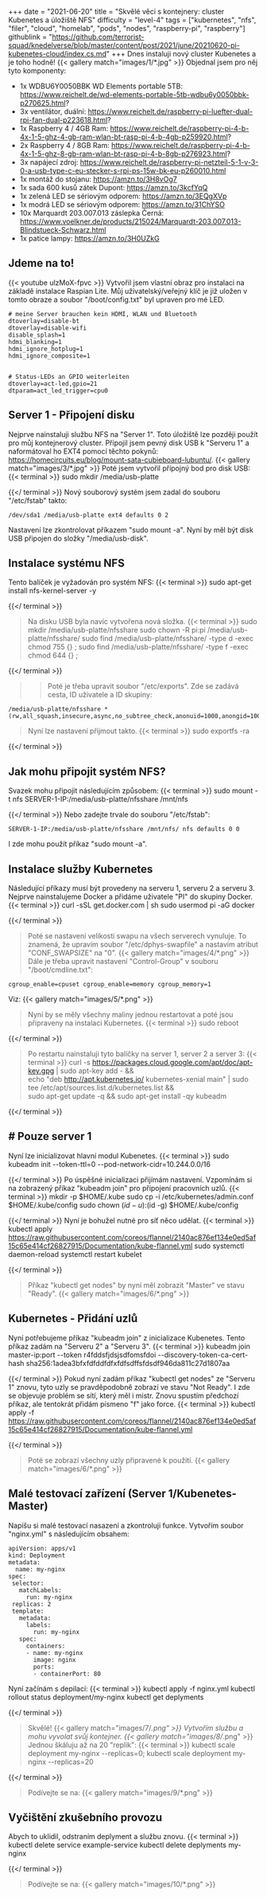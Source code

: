 +++
date = "2021-06-20"
title = "Skvělé věci s kontejnery: cluster Kubenetes a úložiště NFS"
difficulty = "level-4"
tags = ["kubernetes", "nfs", "filer", "cloud", "homelab", "pods", "nodes", "raspberry-pi", "raspberry"]
githublink = "https://github.com/terrorist-squad/knedelverse/blob/master/content/post/2021/june/20210620-pi-kubenetes-cloud/index.cs.md"
+++
Dnes instaluji nový cluster Kubenetes a je toho hodně!
{{< gallery match="images/1/*.jpg" >}}
Objednal jsem pro něj tyto komponenty:
- 1x WDBU6Y0050BBK WD Elements portable 5TB: https://www.reichelt.de/wd-elements-portable-5tb-wdbu6y0050bbk-p270625.html?
- 3x ventilátor, duální: https://www.reichelt.de/raspberry-pi-luefter-dual-rpi-fan-dual-p223618.html?
- 1x Raspberry 4 / 4GB Ram: https://www.reichelt.de/raspberry-pi-4-b-4x-1-5-ghz-4-gb-ram-wlan-bt-rasp-pi-4-b-4gb-p259920.html?
- 2x Raspberry 4 / 8GB Ram: https://www.reichelt.de/raspberry-pi-4-b-4x-1-5-ghz-8-gb-ram-wlan-bt-rasp-pi-4-b-8gb-p276923.html?
- 3x napájecí zdroj: https://www.reichelt.de/raspberry-pi-netzteil-5-1-v-3-0-a-usb-type-c-eu-stecker-s-rpi-ps-15w-bk-eu-p260010.html
- 1x montáž do stojanu: https://amzn.to/3H8vOg7
- 1x sada 600 kusů zátek Dupont: https://amzn.to/3kcfYqQ
- 1x zelená LED se sériovým odporem: https://amzn.to/3EQgXVp
- 1x modrá LED se sériovým odporem: https://amzn.to/31ChYSO
- 10x Marquardt 203.007.013 záslepka Černá: https://www.voelkner.de/products/215024/Marquardt-203.007.013-Blindstueck-Schwarz.html
- 1x patice lampy: https://amzn.to/3H0UZkG
## Jdeme na to!

{{< youtube ulzMoX-fpvc >}}
Vytvořil jsem vlastní obraz pro instalaci na základě instalace Raspian Lite. Můj uživatelský/veřejný klíč je již uložen v tomto obraze a soubor "/boot/config.txt" byl upraven pro mé LED.
```
# meine Server brauchen kein HDMI, WLAN und Bluetooth
dtoverlay=disable-bt
dtoverlay=disable-wifi
disable_splash=1
hdmi_blanking=1
hdmi_ignore_hotplug=1
hdmi_ignore_composite=1
 
 
# Status-LEDs an GPIO weiterleiten
dtoverlay=act-led,gpio=21
dtparam=act_led_trigger=cpu0

```

## Server 1 - Připojení disku
Nejprve nainstaluji službu NFS na "Server 1". Toto úložiště lze později použít pro můj kontejnerový cluster. Připojil jsem pevný disk USB k "Serveru 1" a naformátoval ho EXT4 pomocí těchto pokynů: https://homecircuits.eu/blog/mount-sata-cubieboard-lubuntu/.
{{< gallery match="images/3/*.jpg" >}}
Poté jsem vytvořil přípojný bod pro disk USB:
{{< terminal >}}
sudo mkdir /media/usb-platte

{{</ terminal >}}
Nový souborový systém jsem zadal do souboru "/etc/fstab" takto:
```
/dev/sda1 /media/usb-platte ext4 defaults 0 2

```
Nastavení lze zkontrolovat příkazem "sudo mount -a". Nyní by měl být disk USB připojen do složky "/media/usb-disk".
##  Instalace systému NFS
Tento balíček je vyžadován pro systém NFS:
{{< terminal >}}
sudo apt-get install nfs-kernel-server -y

{{</ terminal >}}
>Na disku USB byla navíc vytvořena nová složka.
{{< terminal >}}
sudo mkdir /media/usb-platte/nfsshare
sudo chown -R pi:pi /media/usb-platte/nfsshare/
sudo find /media/usb-platte/nfsshare/ -type d -exec chmod 755 {} \;
sudo find /media/usb-platte/nfsshare/ -type f -exec chmod 644 {} \;

{{</ terminal >}}
>>Poté je třeba upravit soubor "/etc/exports". Zde se zadává cesta, ID uživatele a ID skupiny:
```
/media/usb-platte/nfsshare *(rw,all_squash,insecure,async,no_subtree_check,anonuid=1000,anongid=1000)

```
>Nyní lze nastavení přijmout takto.
{{< terminal >}}
sudo exportfs -ra

{{</ terminal >}}
>
##  Jak mohu připojit systém NFS?
Svazek mohu připojit následujícím způsobem:
{{< terminal >}}
sudo mount -t nfs SERVER-1-IP:/media/usb-platte/nfsshare /mnt/nfs

{{</ terminal >}}
Nebo zadejte trvale do souboru "/etc/fstab":
```
SERVER-1-IP:/media/usb-platte/nfsshare /mnt/nfs/ nfs defaults 0 0

```
I zde mohu použít příkaz "sudo mount -a".
## Instalace služby Kubernetes
Následující příkazy musí být provedeny na serveru 1, serveru 2 a serveru 3. Nejprve nainstalujeme Docker a přidáme uživatele "PI" do skupiny Docker.
{{< terminal >}}
curl -sSL get.docker.com | sh 
sudo usermod pi -aG docker

{{</ terminal >}}
>Poté se nastavení velikosti swapu na všech serverech vynuluje. To znamená, že upravím soubor "/etc/dphys-swapfile" a nastavím atribut "CONF_SWAPSIZE" na "0".
{{< gallery match="images/4/*.png" >}}
>Dále je třeba upravit nastavení "Control-Group" v souboru "/boot/cmdline.txt":
```
cgroup_enable=cpuset cgroup_enable=memory cgroup_memory=1

```
Viz:
{{< gallery match="images/5/*.png" >}}
>Nyní by se měly všechny maliny jednou restartovat a poté jsou připraveny na instalaci Kubernetes.
{{< terminal >}}
sudo reboot

{{</ terminal >}}
>Po restartu nainstaluji tyto balíčky na server 1, server 2 a server 3:
{{< terminal >}}
curl -s https://packages.cloud.google.com/apt/doc/apt-key.gpg | sudo apt-key add - && \
echo "deb http://apt.kubernetes.io/ kubernetes-xenial main" | sudo tee /etc/apt/sources.list.d/kubernetes.list && \
sudo apt-get update -q && sudo apt-get install -qy kubeadm

{{</ terminal >}}
>
## # Pouze server 1
Nyní lze inicializovat hlavní modul Kubenetes.
{{< terminal >}}
sudo kubeadm init --token-ttl=0 --pod-network-cidr=10.244.0.0/16

{{</ terminal >}}
Po úspěšné inicializaci přijímám nastavení. Vzpomínám si na zobrazený příkaz "kubeadm join" pro připojení pracovních uzlů.
{{< terminal >}}
mkdir -p $HOME/.kube
sudo cp -i /etc/kubernetes/admin.conf $HOME/.kube/config
sudo chown $(id -u):$(id -g) $HOME/.kube/config

{{</ terminal >}}
Nyní je bohužel nutné pro síť něco udělat.
{{< terminal >}}
kubectl apply https://raw.githubusercontent.com/coreos/flannel/2140ac876ef134e0ed5af15c65e414cf26827915/Documentation/kube-flannel.yml
sudo systemctl daemon-reload
systemctl restart kubelet

{{</ terminal >}}
>Příkaz "kubectl get nodes" by nyní měl zobrazit "Master" ve stavu "Ready".
{{< gallery match="images/6/*.png" >}}

## Kubernetes - Přidání uzlů
Nyní potřebujeme příkaz "kubeadm join" z inicializace Kubenetes. Tento příkaz zadám na "Serveru 2" a "Serveru 3".
{{< terminal >}}
kubeadm join master-ip:port --token r4fddsfjdsjsdfomsfdoi --discovery-token-ca-cert-hash sha256:1adea3bfxfdfddfdfxfdfsdffsfdsdf946da811c27d1807aa

{{</ terminal >}}
Pokud nyní zadám příkaz "kubectl get nodes" ze "Serveru 1" znovu, tyto uzly se pravděpodobně zobrazí ve stavu "Not Ready". I zde se objevuje problém se sítí, který měl i mistr. Znovu spustím předchozí příkaz, ale tentokrát přidám písmeno "f" jako force.
{{< terminal >}}
kubectl apply -f https://raw.githubusercontent.com/coreos/flannel/2140ac876ef134e0ed5af15c65e414cf26827915/Documentation/kube-flannel.yml

{{</ terminal >}}
>Poté se zobrazí všechny uzly připravené k použití.
{{< gallery match="images/6/*.png" >}}

## Malé testovací zařízení (Server 1/Kubenetes-Master)
Napíšu si malé testovací nasazení a zkontroluji funkce. Vytvořím soubor "nginx.yml" s následujícím obsahem:
```
apiVersion: apps/v1
kind: Deployment
metadata:
  name: my-nginx
spec:
 selector:
   matchLabels:
     run: my-nginx
 replicas: 2
 template:
   metadata:
     labels:
       run: my-nginx
   spec:
     containers:
     - name: my-nginx
       image: nginx
       ports:
       - containerPort: 80

```
Nyní začínám s depilací:
{{< terminal >}}
kubectl apply -f nginx.yml
kubectl rollout status deployment/my-nginx
kubectl get deplyments

{{</ terminal >}}
>Skvělé!
{{< gallery match="images/7/*.png" >}}
Vytvořím službu a mohu vyvolat svůj kontejner.
{{< gallery match="images/8/*.png" >}}
Jednou škáluju až na 20 "replik":
{{< terminal >}}
kubectl scale deployment my-nginx --replicas=0; kubectl scale deployment my-nginx --replicas=20

{{</ terminal >}}
>Podívejte se na:
{{< gallery match="images/9/*.png" >}}

## Vyčištění zkušebního provozu
Abych to uklidil, odstraním deplyment a službu znovu.
{{< terminal >}}
kubectl delete service example-service
kubectl delete deplyments my-nginx

{{</ terminal >}}
>Podívejte se na:
{{< gallery match="images/10/*.png" >}}
